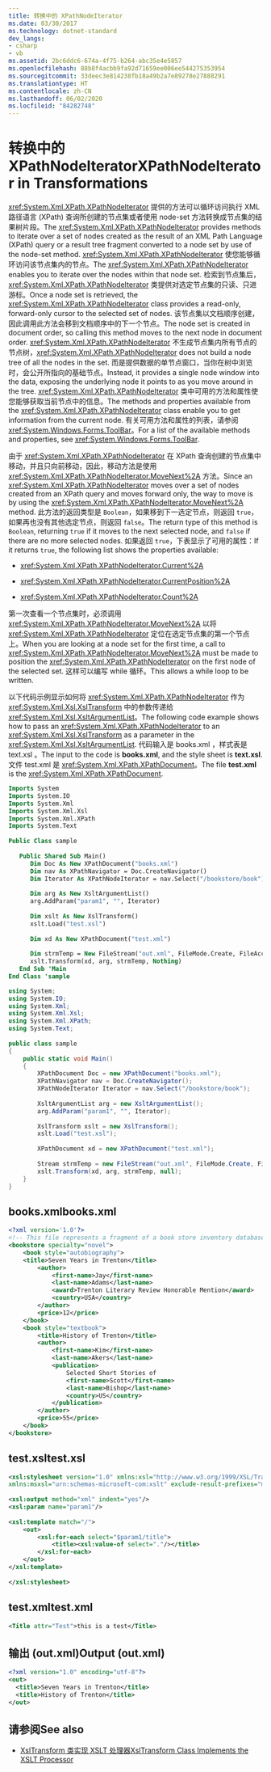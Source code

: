 ```yaml
---
title: 转换中的 XPathNodeIterator
ms.date: 03/30/2017
ms.technology: dotnet-standard
dev_langs:
- csharp
- vb
ms.assetid: 2bc6ddc6-674a-4f75-b264-abc35e4e5857
ms.openlocfilehash: 88b8f4acbb9fa92d71659ee006ee544275353954
ms.sourcegitcommit: 33deec3e814238fb18a49b2a7e89278e27888291
ms.translationtype: HT
ms.contentlocale: zh-CN
ms.lasthandoff: 06/02/2020
ms.locfileid: "84282748"
---
```

# <a name="xpathnodeiterator-in-transformations"></a><span data-ttu-id="a5657-102">转换中的 XPathNodeIterator</span><span class="sxs-lookup"><span data-stu-id="a5657-102">XPathNodeIterator in Transformations</span></span>
<span data-ttu-id="a5657-103"><xref:System.Xml.XPath.XPathNodeIterator> 提供的方法可以循环访问执行 XML 路径语言 (XPath) 查询所创建的节点集或者使用 node-set 方法转换成节点集的结果树片段。</span><span class="sxs-lookup"><span data-stu-id="a5657-103">The <xref:System.Xml.XPath.XPathNodeIterator> provides methods to iterate over a set of nodes created as the result of an XML Path Language (XPath) query or a result tree fragment converted to a node set by use of the node-set method.</span></span> <span data-ttu-id="a5657-104"><xref:System.Xml.XPath.XPathNodeIterator> 使您能够循环访问该节点集内的节点。</span><span class="sxs-lookup"><span data-stu-id="a5657-104">The <xref:System.Xml.XPath.XPathNodeIterator> enables you to iterate over the nodes within that node set.</span></span> <span data-ttu-id="a5657-105">检索到节点集后，<xref:System.Xml.XPath.XPathNodeIterator> 类提供对选定节点集的只读、只进游标。</span><span class="sxs-lookup"><span data-stu-id="a5657-105">Once a node set is retrieved, the <xref:System.Xml.XPath.XPathNodeIterator> class provides a read-only, forward-only cursor to the selected set of nodes.</span></span> <span data-ttu-id="a5657-106">该节点集以文档顺序创建，因此调用此方法会移到文档顺序中的下一个节点。</span><span class="sxs-lookup"><span data-stu-id="a5657-106">The node set is created in document order, so calling this method moves to the next node in document order.</span></span> <span data-ttu-id="a5657-107"><xref:System.Xml.XPath.XPathNodeIterator> 不生成节点集内所有节点的节点树，</span><span class="sxs-lookup"><span data-stu-id="a5657-107"><xref:System.Xml.XPath.XPathNodeIterator> does not build a node tree of all the nodes in the set.</span></span> <span data-ttu-id="a5657-108">而是提供数据的单节点窗口，当你在树中浏览时，会公开所指向的基础节点。</span><span class="sxs-lookup"><span data-stu-id="a5657-108">Instead, it provides a single node window into the data, exposing the underlying node it points to as you move around in the tree.</span></span> <span data-ttu-id="a5657-109"><xref:System.Xml.XPath.XPathNodeIterator> 类中可用的方法和属性使您能够获取当前节点中的信息。</span><span class="sxs-lookup"><span data-stu-id="a5657-109">The methods and properties available from the <xref:System.Xml.XPath.XPathNodeIterator> class enable you to get information from the current node.</span></span> <span data-ttu-id="a5657-110">有关可用方法和属性的列表，请参阅 <xref:System.Windows.Forms.ToolBar>。</span><span class="sxs-lookup"><span data-stu-id="a5657-110">For a list of the available methods and properties, see <xref:System.Windows.Forms.ToolBar>.</span></span>  
  
 <span data-ttu-id="a5657-111">由于 <xref:System.Xml.XPath.XPathNodeIterator> 在 XPath 查询创建的节点集中移动，并且只向前移动，因此，移动方法是使用 <xref:System.Xml.XPath.XPathNodeIterator.MoveNext%2A> 方法。</span><span class="sxs-lookup"><span data-stu-id="a5657-111">Since an <xref:System.Xml.XPath.XPathNodeIterator> moves over a set of nodes created from an XPath query and moves forward only, the way to move is by using the <xref:System.Xml.XPath.XPathNodeIterator.MoveNext%2A> method.</span></span> <span data-ttu-id="a5657-112">此方法的返回类型是 `Boolean`，如果移到下一选定节点，则返回 `true`，如果再也没有其他选定节点，则返回 `false`。</span><span class="sxs-lookup"><span data-stu-id="a5657-112">The return type of this method is `Boolean`, returning `true` if it moves to the next selected node, and `false` if there are no more selected nodes.</span></span> <span data-ttu-id="a5657-113">如果返回 `true`，下表显示了可用的属性：</span><span class="sxs-lookup"><span data-stu-id="a5657-113">If it returns `true`, the following list shows the properties available:</span></span>  
  
- <xref:System.Xml.XPath.XPathNodeIterator.Current%2A>  
  
- <xref:System.Xml.XPath.XPathNodeIterator.CurrentPosition%2A>  
  
- <xref:System.Xml.XPath.XPathNodeIterator.Count%2A>  
  
 <span data-ttu-id="a5657-114">第一次查看一个节点集时，必须调用 <xref:System.Xml.XPath.XPathNodeIterator.MoveNext%2A> 以将 <xref:System.Xml.XPath.XPathNodeIterator> 定位在选定节点集的第一个节点上。</span><span class="sxs-lookup"><span data-stu-id="a5657-114">When you are looking at a node set for the first time, a call to <xref:System.Xml.XPath.XPathNodeIterator.MoveNext%2A> must be made to position the <xref:System.Xml.XPath.XPathNodeIterator> on the first node of the selected set.</span></span> <span data-ttu-id="a5657-115">这样可以编写 while 循环。</span><span class="sxs-lookup"><span data-stu-id="a5657-115">This allows a while loop to be written.</span></span>  
  
 <span data-ttu-id="a5657-116">以下代码示例显示如何将 <xref:System.Xml.XPath.XPathNodeIterator> 作为 <xref:System.Xml.Xsl.XslTransform> 中的参数传递给 <xref:System.Xml.Xsl.XsltArgumentList>。</span><span class="sxs-lookup"><span data-stu-id="a5657-116">The following code example shows how to pass an <xref:System.Xml.XPath.XPathNodeIterator> to an <xref:System.Xml.Xsl.XslTransform> as a parameter in the <xref:System.Xml.Xsl.XsltArgumentList>.</span></span> <span data-ttu-id="a5657-117">代码输入是 books.xml  ，样式表是 text.xsl  。</span><span class="sxs-lookup"><span data-stu-id="a5657-117">The input to the code is **books.xml**, and the style sheet is **text.xsl**.</span></span> <span data-ttu-id="a5657-118">文件 test.xml  是 <xref:System.Xml.XPath.XPathDocument>。</span><span class="sxs-lookup"><span data-stu-id="a5657-118">The file **test.xml** is the <xref:System.Xml.XPath.XPathDocument>.</span></span>  
  
```vb  
Imports System  
Imports System.IO  
Imports System.Xml  
Imports System.Xml.Xsl  
Imports System.Xml.XPath  
Imports System.Text  
  
Public Class sample  
  
   Public Shared Sub Main()  
      Dim Doc As New XPathDocument("books.xml")  
      Dim nav As XPathNavigator = Doc.CreateNavigator()  
      Dim Iterator As XPathNodeIterator = nav.Select("/bookstore/book")  
  
      Dim arg As New XsltArgumentList()  
      arg.AddParam("param1", "", Iterator)  
  
      Dim xslt As New XslTransform()  
      xslt.Load("test.xsl")  
  
      Dim xd As New XPathDocument("test.xml")  
  
      Dim strmTemp = New FileStream("out.xml", FileMode.Create, FileAccess.ReadWrite)  
      xslt.Transform(xd, arg, strmTemp, Nothing)  
   End Sub 'Main  
End Class 'sample  
```  
  
```csharp  
using System;  
using System.IO;  
using System.Xml;  
using System.Xml.Xsl;  
using System.Xml.XPath;  
using System.Text;  
  
public class sample  
{  
    public static void Main()  
    {  
        XPathDocument Doc = new XPathDocument("books.xml");  
        XPathNavigator nav = Doc.CreateNavigator();  
        XPathNodeIterator Iterator = nav.Select("/bookstore/book");  
  
        XsltArgumentList arg = new XsltArgumentList();  
        arg.AddParam("param1", "", Iterator);  
  
        XslTransform xslt = new XslTransform();  
        xslt.Load("test.xsl");  
  
        XPathDocument xd = new XPathDocument("test.xml");  
  
        Stream strmTemp = new FileStream("out.xml", FileMode.Create, FileAccess.ReadWrite);  
        xslt.Transform(xd, arg, strmTemp, null);  
    }  
}  
```  
  
## <a name="booksxml"></a><span data-ttu-id="a5657-119">books.xml</span><span class="sxs-lookup"><span data-stu-id="a5657-119">books.xml</span></span>  
  
```xml  
<?xml version='1.0'?>  
<!-- This file represents a fragment of a book store inventory database. -->  
<bookstore specialty="novel">  
    <book style="autobiography">  
    <title>Seven Years in Trenton</title>  
        <author>  
            <first-name>Jay</first-name>  
            <last-name>Adams</last-name>  
            <award>Trenton Literary Review Honorable Mention</award>  
            <country>USA</country>  
        </author>  
        <price>12</price>  
    </book>  
    <book style="textbook">  
        <title>History of Trenton</title>  
        <author>  
            <first-name>Kim</first-name>  
            <last-name>Akers</last-name>  
            <publication>  
                Selected Short Stories of  
                <first-name>Scott</first-name>  
                <last-name>Bishop</last-name>  
                <country>US</country>  
            </publication>  
        </author>  
        <price>55</price>  
    </book>  
</bookstore>  
```  
  
## <a name="testxsl"></a><span data-ttu-id="a5657-120">test.xsl</span><span class="sxs-lookup"><span data-stu-id="a5657-120">test.xsl</span></span>  
  
```xml  
<xsl:stylesheet version="1.0" xmlns:xsl="http://www.w3.org/1999/XSL/Transform"  
xmlns:msxsl="urn:schemas-microsoft-com:xslt" exclude-result-prefixes="msxsl">  
  
<xsl:output method="xml" indent="yes"/>  
<xsl:param name="param1"/>  
  
<xsl:template match="/">  
    <out>  
        <xsl:for-each select="$param1/title">  
            <title><xsl:value-of select="."/></title>  
        </xsl:for-each>  
    </out>  
</xsl:template>  
  
</xsl:stylesheet>  
```  
  
## <a name="testxml"></a><span data-ttu-id="a5657-121">test.xml</span><span class="sxs-lookup"><span data-stu-id="a5657-121">test.xml</span></span>  
  
```xml  
<Title attr="Test">this is a test</Title>  
```  
  
## <a name="output-outxml"></a><span data-ttu-id="a5657-122">输出 (out.xml)</span><span class="sxs-lookup"><span data-stu-id="a5657-122">Output (out.xml)</span></span>  
  
```xml  
<?xml version="1.0" encoding="utf-8"?>  
<out>  
  <title>Seven Years in Trenton</title>  
  <title>History of Trenton</title>  
</out>  
```  
  
## <a name="see-also"></a><span data-ttu-id="a5657-123">请参阅</span><span class="sxs-lookup"><span data-stu-id="a5657-123">See also</span></span>

- [<span data-ttu-id="a5657-124">XslTransform 类实现 XSLT 处理器</span><span class="sxs-lookup"><span data-stu-id="a5657-124">XslTransform Class Implements the XSLT Processor</span></span>](xsltransform-class-implements-the-xslt-processor.md)

